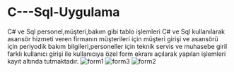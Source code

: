 # C---Sql-Uygulama

C# ve Sql personel,müşteri,bakım gibi tablo işlemleri
C# ve Sql kullanılarak asansör hizmeti veren firmanın müşterileri için müşteri girişi ve asansörü için periyodik bakım bilgileri,personeller için teknik servis ve muhasebe giril farklı kullanıcı girişi ile kullanıcıya özel form ekranı açılarak yapılan işlemleri kayıt altında tutmaktadır.
![form1](https://user-images.githubusercontent.com/113468221/189988146-e4b003da-9387-4c17-af93-8081d7566158.jpg)
![form3](https://user-images.githubusercontent.com/113468221/189988166-af2417e9-9fb9-4334-ae78-8ff87998c8f0.jpg)
![form2](https://user-images.githubusercontent.com/113468221/189988195-daf87215-a1c1-4201-bc1c-4b6c5c2a150a.jpg)
